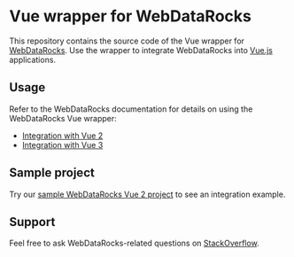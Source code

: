 # Vue wrapper for WebDataRocks

This repository contains the source code of the Vue wrapper for [WebDataRocks](https://www.webdatarocks.com/). Use the wrapper to integrate WebDataRocks into [Vue.js](https://vuejs.org/) applications.

## Usage

Refer to the WebDataRocks documentation for details on using the WebDataRocks Vue wrapper:
- [Integration with Vue 2](https://www.webdatarocks.com/doc/vue/how-to-start-online-reporting/#integration)
- [Integration with Vue 3](https://www.webdatarocks.com/doc/vue/how-to-start-online-reporting/#integration-vue-3)

## Sample project

Try our [sample WebDataRocks Vue 2 project](https://github.com/WebDataRocks/pivot-vue) to see an integration example.

## Support

Feel free to ask WebDataRocks-related questions on [StackOverflow](https://stackoverflow.com/questions/tagged/webdatarocks).
